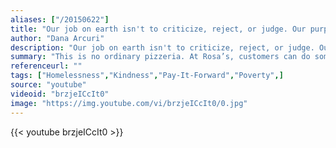 ```yaml
---
aliases: ["/20150622"]
title: "Our job on earth isn't to criticize, reject, or judge. Our purpose is to offer a helping hand, compassion, and mercy. We are to do unto others as we hope they would do unto us."
author: "Dana Arcuri"
description: "Our job on earth isn't to criticize, reject, or judge. Our purpose is to offer a helping hand, compassion, and mercy. We are to do unto others as we hope they would do unto us. - Dana Arcuri quotes from GetInspired365.com"
summary: "This is no ordinary pizzeria. At Rosa’s, customers can do something very unique: pay forward slices of $1 pizza for those in need with Post-It Notes."
referenceurl: ""
tags: ["Homelessness","Kindness","Pay-It-Forward","Poverty",]
source: "youtube"
videoid: "brzjeICcIt0"
image: "https://img.youtube.com/vi/brzjeICcIt0/0.jpg"
---
```


{{< youtube brzjeICcIt0 >}}
